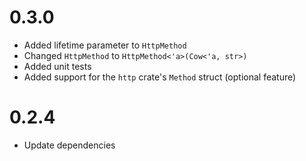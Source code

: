 # 0.3.0

- Added lifetime parameter to `HttpMethod`
- Changed `HttpMethod` to `HttpMethod<'a>(Cow<'a, str>)`
- Added unit tests
- Added support for the `http` crate's `Method` struct (optional feature)

# 0.2.4

- Update dependencies

